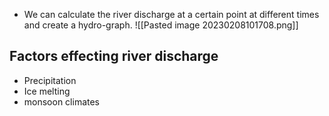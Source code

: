- We can calculate the river discharge at a certain point at different times and create a hydro-graph.
![[Pasted image 20230208101708.png]]

## Factors effecting river discharge
- Precipitation
- Ice melting
- monsoon climates